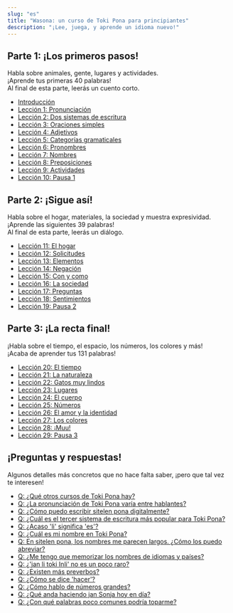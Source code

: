 ```yaml
---
slug: "es"
title: "Wasona: un curso de Toki Pona para principiantes"
description: "¡Lee, juega, y aprende un idioma nuevo!"
---
```

## Parte 1: ¡Los primeros pasos!

Habla sobre animales, gente, lugares y actividades.  
¡Aprende tus primeras 40 palabras!  
Al final de esta parte, leerás un cuento corto.

* [Introducción](es/00)
* [Lección 1: Pronunciación](es/01)
* [Lección 2: Dos sistemas de escritura](es/02)
* [Lección 3: Oraciones simples](es/03)
* [Lección 4: Adjetivos](es/04)
* [Lección 5: Categorías gramaticales](es/05)
* [Lección 6: Pronombres](es/06)
* [Lección 7: Nombres](es/07)
* [Lección 8: Preposiciones](es/08)
* [Lección 9: Actividades](es/09)
* [Lección 10: Pausa 1](es/10)

## Parte 2: ¡Sigue así!

Habla sobre el hogar, materiales, la sociedad y muestra expresividad.  
¡Aprende las siguientes 39 palabras!  
Al final de esta parte, leerás un diálogo.

* [Lección 11: El hogar](es/11)
* [Lección 12: Solicitudes](es/12)
* [Lección 13: Elementos](es/13)
* [Lección 14: Negación](es/14)
* [Lección 15: Con y como](es/15)
* [Lección 16: La sociedad](es/16)
* [Lección 17: Preguntas](es/17)
* [Lección 18: Sentimientos](es/18)
* [Lección 19: Pausa 2](es/19)

## Parte 3: ¡La recta final!

¡Habla sobre el tiempo, el espacio, los números, los colores y más!  
¡Acaba de aprender tus 131 palabras!

* [Lección 20: El tiempo](es/20)
* [Lección 21: La naturaleza](es/21)
* [Lección 22: Gatos muy lindos](es/22)
* [Lección 23: Lugares](es/23)
* [Lección 24: El cuerpo](es/24)
* [Lección 25: Números](es/25)
* [Lección 26: El amor y la identidad](es/26)
* [Lección 27: Los colores](es/27)
* [Lección 28: ¡Muu!](es/28)
* [Lección 29: Pausa 3](es/29)

## ¡Preguntas y respuestas!

Algunos detalles más concretos que no hace falta saber, ¡pero que tal vez te interesen!

* [Q: ¿Qué otros cursos de Toki Pona hay?](es/other-courses)
* [Q: ¿La pronunciación de Toki Pona varía entre hablantes?](es/sound-variation)
* [Q: ¿Cómo puedo escribir sitelen pona digitalmente?](es/fonts)
* [Q: ¿Cuál es el tercer sistema de escritura más popular para Toki Pona?](es/sitelen-sitelen)
* [Q: ¿Acaso 'li' significa 'es'?](es/li-and-is)
* [Q: ¿Cuál es mi nombre en Toki Pona?](es/make-a-name)
* [Q: En sitelen pona, los nombres me parecen largos. ¿Cómo los puedo abreviar?](es/simpler-cartouches)
* [Q: ¿Me tengo que memorizar los nombres de idiomas y países?](es/languages-countries)
* [Q: ¿'jan li toki Inli' no es un poco raro?](es/named-verbs)
* [Q: ¿Existen más preverbos?](es/more-preverbs)
* [Q: ¿Cómo se dice 'hacer'?](es/doing)
* [Q: ¿Cómo hablo de números grandes?](es/large-numbers)
* [Q: ¿Qué anda haciendo jan Sonja hoy en día?](es/jan-sonja)
* [Q: ¿Con qué palabras poco comunes podría toparme?](es/uncommon-words)
